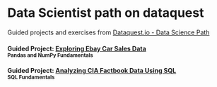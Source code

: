 # Data Scientist path on dataquest
Guided projects and exercises from [Dataquest.io - Data Science Path](https://www.dataquest.io/path/data-scientist/)


#### Guided Project: [Exploring Ebay Car Sales Data](https://github.com/annalisamf/dataquest/blob/master/Pandas%20and%20NumPy%20Fundamentals/Guided%20Project_Exploring%20Ebay%20Car%20Sales%20Data/ebay_car_sales.ipynb)<br/> <sub>Pandas and NumPy Fundamentals</sub>

#### Guided Project: [Analyzing CIA Factbook Data Using SQL](https://github.com/annalisamf/dataquest/blob/master/SQL%20Fundamentals/Guided%20Project%20Analyzing%20CIA%20Factbook%20Data%20Using%20SQL/Basics.ipynb)<br/> <sub>SQL Fundamentals</sub>
